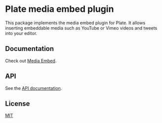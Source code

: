 # Plate media embed plugin

This package implements the media embed plugin for Plate. It allows inserting
embeddable media such as YouTube or Vimeo videos and tweets into your
editor.

## Documentation

Check out [Media Embed](https://plate.udecode.io/docs/plugins/media-embed).

## API

See the [API documentation](https://plate-api.udecode.io/globals.html). 

## License

[MIT](../../../LICENSE)
